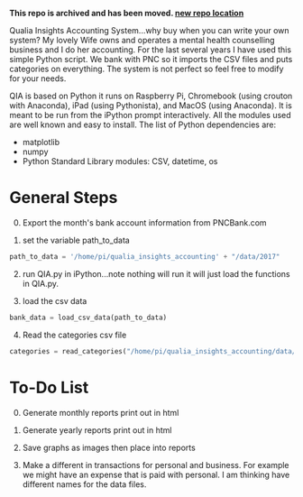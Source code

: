 **This repo is archived and has been moved.  [new repo location](https://github.com/qualia-insights/QIA)**

Qualia Insights Accounting System...why buy when you can write
your own system? My lovely Wife owns and operates a mental health
counselling business and I do her accounting.  For the last several
years I have used this simple Python script.  We bank with PNC so
it imports the CSV files and puts categories on everything.  The
system is not perfect so feel free to modify for your needs.

QIA is based on Python it runs on Raspberry Pi, Chromebook (using crouton with
Anaconda), iPad (using Pythonista), and MacOS (using Anaconda).  It is meant
to be run from the iPython prompt interactively. All the modules used are well
known and easy to install. The list of Python dependencies are:
* matplotlib
* numpy
* Python Standard Library modules: CSV, datetime, os

# General Steps

0. Export the month's bank account information from PNCBank.com

1. set the variable path_to_data
```python
path_to_data = '/home/pi/qualia_insights_accounting' + "/data/2017"
```

2. run QIA.py in iPython...note nothing will run it will just load
the functions in QIA.py.

3. load the csv data
```python
bank_data = load_csv_data(path_to_data)
```

4. Read the categories csv file
```python
categories = read_categories("/home/pi/qualia_insights_accounting/data/categories.csv")
```

# To-Do List


0. Generate monthly reports print out in html

1. Generate yearly reports print out in html

2. Save graphs as images then place into reports

3. Make a different in transactions for personal and business.  For example
we might have an expense that is paid with personal.  I am thinking have
different names for the data files.

